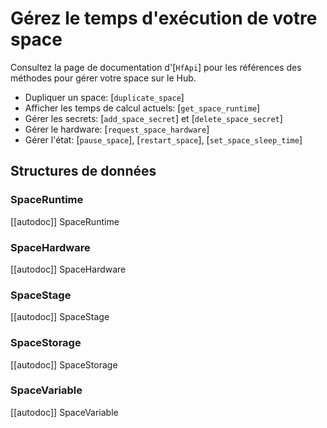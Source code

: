 <!--⚠️ Note that this file is in Markdown but contain specific syntax for our doc-builder (similar to MDX) that may not be
rendered properly in your Markdown viewer.
-->

# Gérez le temps d'exécution de votre space

Consultez la page de documentation d'[`HfApi`] pour les références des méthodes pour gérer votre space
sur le Hub.

- Dupliquer un space: [`duplicate_space`]
- Afficher les temps de calcul actuels: [`get_space_runtime`]
- Gérer les secrets: [`add_space_secret`] et [`delete_space_secret`]
- Gérer le hardware: [`request_space_hardware`]
- Gérer l'état: [`pause_space`], [`restart_space`], [`set_space_sleep_time`]

## Structures de données

### SpaceRuntime

[[autodoc]] SpaceRuntime

### SpaceHardware

[[autodoc]] SpaceHardware

### SpaceStage

[[autodoc]] SpaceStage

### SpaceStorage

[[autodoc]] SpaceStorage

### SpaceVariable

[[autodoc]] SpaceVariable


